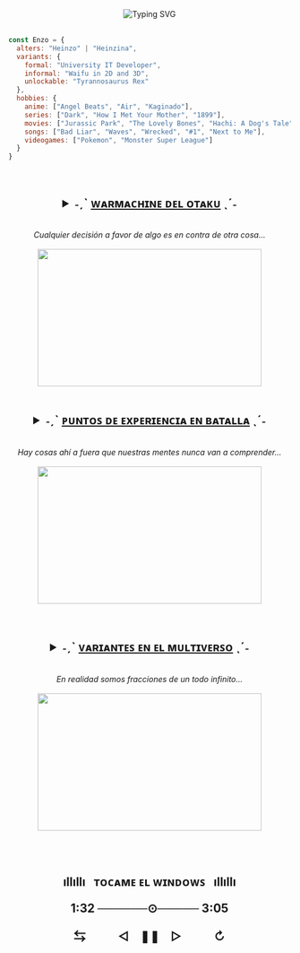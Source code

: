 <!-- SALUDO INICIAL -->
<div align="center">
  <picture>
    <img alt="Typing SVG" src="https://readme-typing-svg.herokuapp.com?color=FFFFFF&font=Patrick+Hand+SC&size=40&duration=4500&center=true&vCenter=true&lines=%F0%9F%92%BB+Inform%C3%A1tico...+de+d%C3%ADa;%F0%9F%91%92+Mona+China...+de+noche;%F0%9F%A6%96+Dinosaurio...+a+veces">
  </picture>
</div>
<br>

<!-- DESCRIPCIÓN BREVE -->
```javascript
const Enzo = {
  alters: "Heinzo" | "Heinzina",
  variants: {
    formal: "University IT Developer",
    informal: "Waifu in 2D and 3D",
    unlockable: "Tyrannosaurus Rex"
  }, 
  hobbies: {
    anime: ["Angel Beats", "Air", "Kaginado"],
    series: ["Dark", "How I Met Your Mother", "1899"],
    movies: ["Jurassic Park", "The Lovely Bones", "Hachi: A Dog's Tale"],
    songs: ["Bad Liar", "Waves", "Wrecked", "#1", "Next to Me"],
    videogames: ["Pokemon", "Monster Super League"]
  }
}
```
<br>

<!-- ESPECIFICACIONES DEL PC -->
<div align="center">
  <h2>
    <details>
      <summary>
        <b>˗ˏˋ <u>ᴡᴀʀᴍᴀᴄʜɪɴᴇ ᴅᴇʟ ᴏᴛᴀᴋᴜ</u> ˎˊ˗</b>
      </summary>
      <div><br>
        <picture>
          <img alt="Windows" src="https://img.shields.io/badge/Windows-0078D6.svg?style=for-the-badge&logo=Windows&logoColor=white">
        </picture>
        <picture>
          <img alt="VSCode" src="https://img.shields.io/badge/Visual%20Studio%20Code-007ACC.svg?style=for-the-badge&logo=Visual-Studio-Code&logoColor=white">
        </picture><br>
        <picture>
          <img alt="Opera" src="https://img.shields.io/badge/Opera-FF1B2D.svg?style=for-the-badge&logo=Opera&logoColor=white">
        </picture>
        <picture>
          <img alt="VLC" src="https://img.shields.io/badge/VLC%20media%20player-FF8800.svg?style=for-the-badge&logo=VLC-media-player&logoColor=white">
        </picture><br>
      </div>
    </details>
  </h2>
</div>

<div align="center">
  <br><i>Cualquier decisión a favor de algo es en contra de otra cosa...</i><br><br>
  <picture>
    <img src="https://i.pinimg.com/564x/99/eb/20/99eb20bffd0250fda0956e0c8bcd0ef4.jpg" width=400px height=245px>
  </picture>
</div><br>

<!-- HABILIDADES Y LENGUAJES -->
<div align="center">
  <h2>
    <details>
      <summary>
        <b>˗ˏˋ <u>ᴘᴜɴᴛᴏꜱ ᴅᴇ ᴇxᴘᴇʀɪᴇɴᴄɪᴀ ᴇɴ ʙᴀᴛᴀʟʟᴀ</u> ˎˊ˗</b>
      </summary>
      <div><br>
        <picture>
          <img alt="HTML5" src="https://img.shields.io/badge/HTML5-E34F26.svg?style=for-the-badge&logo=HTML5&logoColor=white">
        </picture>
        <picture>
          <img alt="CSS3" src="https://img.shields.io/badge/CSS3-1572B6.svg?style=for-the-badge&logo=CSS3&logoColor=white">
        </picture>
        <picture>
          <img alt="Javascript" src="https://img.shields.io/badge/JavaScript-F7DF1E.svg?style=for-the-badge&logo=JavaScript&logoColor=black">
        </picture>
        <picture>
          <img alt="Bootstrap" src="https://img.shields.io/badge/Bootstrap-7952B3.svg?style=for-the-badge&logo=Bootstrap&logoColor=white">
        </picture><br>
        <picture>
          <img alt="PHP" src="https://img.shields.io/badge/PHP-777BB4.svg?style=for-the-badge&logo=PHP&logoColor=white">
        </picture>
        <picture>
          <img alt="Laravel" src="https://img.shields.io/badge/Laravel-FF2D20.svg?style=for-the-badge&logo=Laravel&logoColor=white">
        </picture>
        <picture>
          <img alt="XAMPP" src="https://img.shields.io/badge/XAMPP-FB7A24.svg?style=for-the-badge&logo=XAMPP&logoColor=white">
        </picture>
        <picture>
          <img alt="Livewire" src="https://img.shields.io/badge/Livewire-4E56A6.svg?style=for-the-badge&logo=Livewire&logoColor=white">
        </picture><br>
        <picture>
          <img alt="Python" src="https://img.shields.io/badge/Python-3776AB.svg?style=for-the-badge&logo=Python&logoColor=white">
        </picture>
        <picture>
          <img alt="C#" src="https://img.shields.io/badge/C%23-239120.svg?style=for-the-badge&logo=C-Sharp&logoColor=white">
        </picture>
        <picture>
          <img alt="Git" src="https://img.shields.io/badge/Git-F05032.svg?style=for-the-badge&logo=Git&logoColor=white">
        </picture>
        <picture>
          <img alt="Json" src="https://img.shields.io/badge/JSON-000000.svg?style=for-the-badge&logo=JSON&logoColor=white">
        </picture><br>
      </div>
    </details>
  </h2>
</div>

<div align="center">
  <br><i>Hay cosas ahí a fuera que nuestras mentes nunca van a comprender...</i><br><br>
  <picture>
    <img src="https://i.pinimg.com/564x/fd/68/04/fd6804272faa1844b25cff0aefb2fe9d.jpg" width=400px height=245px>
  </picture>
</div>
<br><br>

<!-- REDES SOCIALES -->
<div align="center">
  <h2>
    <details>
      <summary>
        <b>˗ˏˋ <u>ᴠᴀʀɪᴀɴᴛᴇꜱ ᴇɴ ᴇʟ ᴍᴜʟᴛɪᴠᴇʀꜱᴏ</u> ˎˊ˗</b>
      </summary>
      <div><br>
        <a href="https://www.linkedin.com/in/enzo-portales-valdivia">
          <img alt="LinkedIn" src="https://img.shields.io/badge/LinkedIn-0A66C2.svg?style=for-the-badge&logo=LinkedIn&logoColor=white">
        </a>
        <a href="https://github.com/Heinzoo">
          <img alt="GitHub" src="https://img.shields.io/badge/GitHub-181717.svg?style=for-the-badge&logo=GitHub&logoColor=white">
        </a>
        <a href="https://www.sololearn.com/profile/10249634">
          <img alt="Sololearn" src="https://img.shields.io/badge/Sololearn-149EF2.svg?style=for-the-badge&logo=Sololearn&logoColor=white">
        </a><br>
        <a href="https://www.facebook.com/sr.portales">
          <img alt="Facebook" src="https://img.shields.io/badge/Facebook-1877F2.svg?style=for-the-badge&logo=Facebook&logoColor=white">
        </a>
        <a href="https://www.instagram.com/sr_portales">
          <img alt="Instagram" src="https://img.shields.io/badge/Instagram-E4405F.svg?style=for-the-badge&logo=Instagram&logoColor=white">
        </a><br>
      </div>
    </details>
  </h2>
</div>

<div align="center">
  <br><i>En realidad somos fracciones de un todo infinito...</i><br><br>
  <picture>
    <img src="https://i.pinimg.com/564x/74/3c/59/743c5969df3ae26390f5ffa1e02c9948.jpg" width=400px height=245px>
  </picture>
</div>

<!-- TEMAZO MUSICAL -->
<br><br>
<div align="center">
  <h2>
    <b>ıllıllı</b>
    &nbsp; <b>ᴛᴏᴄᴀᴍᴇ ᴇʟ ᴡɪɴᴅᴏᴡꜱ</b> &nbsp;
    <b>ıllıllı</b>
    <p>1:32 ──────⊙───── 3:05</p>
    <p>⇆ㅤㅤㅤ◁ㅤ❚❚ㅤ▷ㅤㅤㅤ↻</p>
  </h2>
</div>
